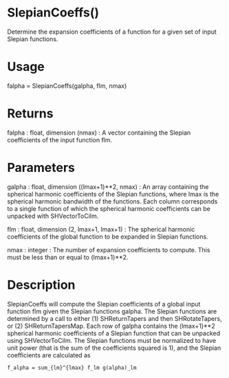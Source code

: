 # SlepianCoeffs()

Determine the expansion coefficients of a function for a given set of input Slepian functions.

# Usage

falpha = SlepianCoeffs(galpha, flm, nmax)

# Returns

falpha : float, dimension (nmax)
:   A vector containing the Slepian coefficients of the input function flm.

# Parameters

galpha : float, dimension ((lmax+1)\*\*2, nmax)
:   An array containing the spherical harmonic coefficients of the Slepian functions, where lmax is the spherical harmonic bandwidth of the functions. Each column corresponds to a single function of which the spherical harmonic coefficients can be unpacked with SHVectorToCilm.

flm : float, dimension (2, lmax+1, lmax+1)
:   The spherical harmonic coefficients of the global function to be expanded in Slepian functions.

nmax : integer
:   The number of expansion coefficients to compute. This must be less than or equal to (lmax+1)\*\*2.

# Description

SlepianCoeffs will compute the Slepian coefficients of a global input function flm given the Slepian functions galpha. The Slepian functions are determined by a call to either (1) SHReturnTapers and then SHRotateTapers, or (2) SHReturnTapersMap. Each row of galpha contains the (lmax+1)\*\*2 spherical harmonic coefficients of a Slepian function that can be unpacked using SHVectorToCilm. The Slepian functions must be normalized to have unit power (that is the sum of the coefficients squared is 1), and the Slepian coefficients are calculated as

`f_alpha = sum_{lm}^{lmax} f_lm g(alpha)_lm`  
